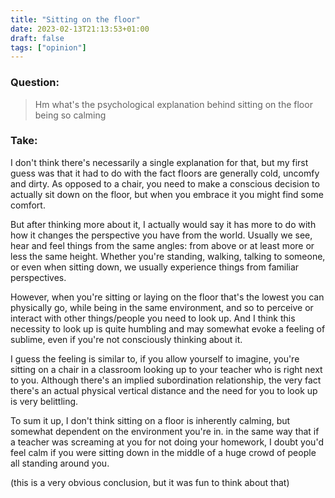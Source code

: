 ```yaml
---
title: "Sitting on the floor"
date: 2023-02-13T21:13:53+01:00
draft: false
tags: ["opinion"]
---
```


### Question:

> Hm what's the psychological explanation behind sitting on the floor being so calming

### Take:

I don't think there's necessarily a single explanation for that, but my first guess was that it had to do with the fact floors are generally cold, uncomfy and dirty. As opposed to a chair, you need to make a conscious decision to actually sit down on the floor, but when you embrace it you might find some comfort.

But after thinking more about it, I actually would say it has more to do with how it changes the perspective you have from the world. Usually we see, hear and feel things from the same angles: from above or at least more or less the same height. Whether you're standing, walking, talking to someone, or even when sitting down, we usually experience things from familiar perspectives.

However, when you're sitting or laying on the floor that's the lowest you can physically go, while being in the same environment, and so to perceive or interact with other things/people you need to look up. And I think this necessity to look up is quite humbling and may somewhat evoke a feeling of sublime, even if you're not consciously thinking about it.

I guess the feeling is similar to, if you allow yourself to imagine, you're sitting on a chair in a classroom looking up to your teacher who is right next to you. Although there's an implied subordination relationship, the very fact there's an actual physical vertical distance and the need for you to look up is very belittling.

To sum it up, I don't think sitting on a floor is inherently calming, but somewhat dependent on the environment you're in. in the same way that if a teacher was screaming at you for not doing your homework, I doubt you'd feel calm if you were sitting down in the middle of a huge crowd of people all standing around you.

(this is a very obvious conclusion, but it was fun to think about that)

